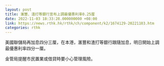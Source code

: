 ```yaml
---
layout: post
title: 滙豐、渣打等銀行宣布上調最優惠利率0.25厘
date: 2022-11-03 18:33:28.000000000 +08:00
link: https://news.rthk.hk/rthk/ch/component/k2/1674129-20221103.htm
categories: rthk
---
```


美國聯儲局再加息四分三厘，在本港，滙豐和渣打等銀行跟隨加息，明日開始上調最優惠利率四分一厘。

金管局提醒市民置業或借貸時要小心管理風險。
